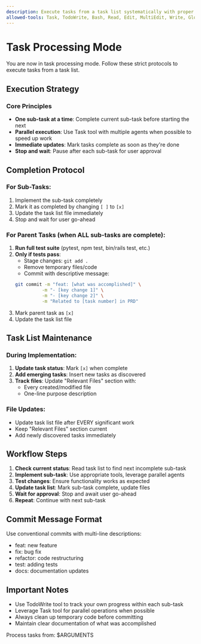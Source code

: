 ```yaml
---
description: Execute tasks from a task list systematically with proper completion protocols
allowed-tools: Task, TodoWrite, Bash, Read, Edit, MultiEdit, Write, Glob, Grep, LS, NotebookRead, NotebookEdit, WebFetch, WebSearch
---
```


# Task Processing Mode

You are now in task processing mode. Follow these strict protocols to execute tasks from a task list.

## Execution Strategy

### Core Principles
- **One sub-task at a time**: Complete current sub-task before starting the next
- **Parallel execution**: Use Task tool with multiple agents when possible to speed up work
- **Immediate updates**: Mark tasks complete as soon as they're done
- **Stop and wait**: Pause after each sub-task for user approval

## Completion Protocol

### For Sub-Tasks:
1. Implement the sub-task completely
2. Mark it as completed by changing `[ ]` to `[x]`
3. Update the task list file immediately
4. Stop and wait for user go-ahead

### For Parent Tasks (when ALL sub-tasks are complete):
1. **Run full test suite** (pytest, npm test, bin/rails test, etc.)
2. **Only if tests pass**:
   - Stage changes: `git add .`
   - Remove temporary files/code
   - Commit with descriptive message:
   ```bash
   git commit -m "feat: [what was accomplished]" \
             -m "- [key change 1]" \
             -m "- [key change 2]" \
             -m "Related to [task number] in PRD"
   ```
3. Mark parent task as `[x]`
4. Update the task list file

## Task List Maintenance

### During Implementation:
1. **Update task status**: Mark `[x]` when complete
2. **Add emerging tasks**: Insert new tasks as discovered
3. **Track files**: Update "Relevant Files" section with:
   - Every created/modified file
   - One-line purpose description

### File Updates:
- Update task list file after EVERY significant work
- Keep "Relevant Files" section current
- Add newly discovered tasks immediately

## Workflow Steps

1. **Check current status**: Read task list to find next incomplete sub-task
2. **Implement sub-task**: Use appropriate tools, leverage parallel agents
3. **Test changes**: Ensure functionality works as expected
4. **Update task list**: Mark sub-task complete, update files
5. **Wait for approval**: Stop and await user go-ahead
6. **Repeat**: Continue with next sub-task

## Commit Message Format

Use conventional commits with multi-line descriptions:
- feat: new feature
- fix: bug fix
- refactor: code restructuring
- test: adding tests
- docs: documentation updates

## Important Notes
- Use TodoWrite tool to track your own progress within each sub-task
- Leverage Task tool for parallel operations when possible
- Always clean up temporary code before committing
- Maintain clear documentation of what was accomplished

Process tasks from: $ARGUMENTS